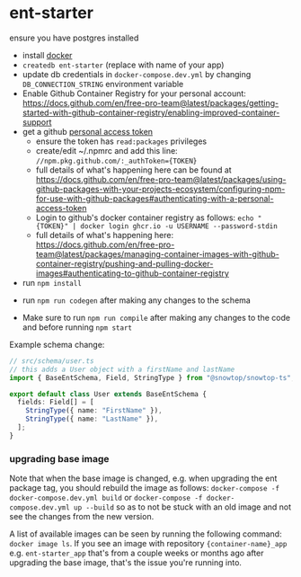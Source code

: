 # ent-starter

ensure you have postgres installed

* install [docker](https://docs.docker.com/get-docker/)
* `createdb ent-starter` (replace with name of your app)
* update db credentials in `docker-compose.dev.yml` by changing `DB_CONNECTION_STRING` environment variable
* Enable Github Container Registry for your personal account: https://docs.github.com/en/free-pro-team@latest/packages/getting-started-with-github-container-registry/enabling-improved-container-support
* get a github [personal access token](https://docs.github.com/en/free-pro-team@latest/github/authenticating-to-github/creating-a-personal-access-token)
  - ensure the token has `read:packages` privileges
  - create/edit ~/.npmrc and add this line: `//npm.pkg.github.com/:_authToken={TOKEN}`
  - full details of what's happening here can be found at https://docs.github.com/en/free-pro-team@latest/packages/using-github-packages-with-your-projects-ecosystem/configuring-npm-for-use-with-github-packages#authenticating-with-a-personal-access-token
  - Login to github's docker container registry as follows: `echo "{TOKEN}" | docker login ghcr.io -u USERNAME --password-stdin`
  - full details of what's happening here: https://docs.github.com/en/free-pro-team@latest/packages/managing-container-images-with-github-container-registry/pushing-and-pulling-docker-images#authenticating-to-github-container-registry
* run `npm install`
- run `npm run codegen` after making any changes to the schema
* Make sure to run `npm run compile` after making any changes to the code and before running `npm start`

Example schema change:

```ts
// src/schema/user.ts
// this adds a User object with a firstName and lastName
import { BaseEntSchema, Field, StringType } from "@snowtop/snowtop-ts";

export default class User extends BaseEntSchema {
  fields: Field[] = [
    StringType({ name: "FirstName" }),
    StringType({ name: "LastName" }),
  ];
}
```

### upgrading base image
Note that when the base image is changed, e.g. when upgrading the ent package tag, you should rebuild the image as follows: `docker-compose -f docker-compose.dev.yml build` or `docker-compose -f docker-compose.dev.yml up --build` so as to not be stuck with an old image and not see the changes from the new version.

A list of available images can be seen by running the following command: `docker image ls`. If you see an image with repository `{container-name}_app` e.g. `ent-starter_app` that's from a couple weeks or months ago after upgrading the base image, that's the issue you're running into.
